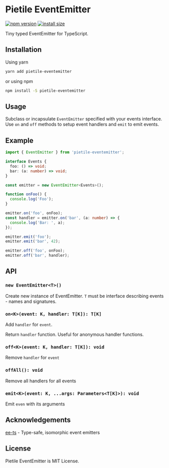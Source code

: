 # Pietile EventEmitter

[![npm version](https://badgen.net/npm/v/pietile-eventemitter?color=56C838)](https://www.npmjs.com/package/pietile-eventemitter)
[![install size](https://badgen.net/packagephobia/install/pietile-eventemitter)](https://packagephobia.now.sh/result?p=pietile-eventemitter)

Tiny typed EventEmitter for TypeScript.

## Installation

Using yarn

```sh
yarn add pietile-eventemitter
```

or using npm

```sh
npm install -S pietile-eventemitter
```

## Usage

Subclass or incapsulate `EventEmitter` specified with your events interface. Use `on` and `off`
methods to setup event handlers and `emit` to emit events.

## Example

```ts
import { EventEmitter } from 'pietile-eventemitter';

interface Events {
  foo: () => void;
  bar: (a: number) => void;
}

const emitter = new EventEmitter<Events>();

function onFoo() {
  console.log('Foo');
}

emitter.on('foo', onFoo);
const handler = emitter.on('bar', (a: number) => {
  console.log('Bar: ', a);
});

emitter.emit('foo');
emitter.emit('bar', 42);

emitter.off('foo', onFoo);
emitter.off('bar', handler);
```

## API

### `new EventEmitter<T>()`

Create new instance of EventEmitter. `T` must be interface describing events - names and signatures.

### `on<K>(event: K, handler: T[K]): T[K]`

Add `handler` for `event`.

Return `handler` function. Useful for anonymous handler functions.

### `off<K>(event: K, handler: T[K]): void`

Remove `handler` for `event`

### `offAll(): void`

Remove all handlers for all events

### `emit<K>(event: K, ...args: Parameters<T[K]>): void`

Emit `even` with its arguments

## Acknowledgements

[ee-ts](https://github.com/aleclarson/ee-ts) - Type-safe, isomorphic event emitters

## License

Pietile EventEmitter is MIT License.
